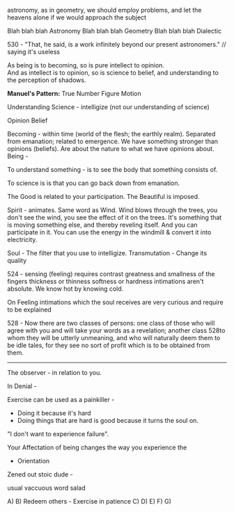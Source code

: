 astronomy, as in geometry, we should employ problems, and let the heavens alone if we would approach the subject


Blah blah blah Astronomy
Blah blah blah Geometry
Blah blah blah Dialectic


530 - "That, he said, is a work infinitely beyond our present astronomers." // saying it's useless


As being is to becoming, so is pure intellect to opinion.  
And as intellect is to opinion, so is science to belief, and understanding to the perception of shadows.


**Manuel's Pattern:**
True
Number
Figure
Motion


Understanding
	Science - intelligize (not our understanding of science)

Opinion
	Belief


Becoming - within time (world of the flesh; the earthly realm). Separated from emanation; related to emergence.
We have something stronger than opinions (beliefs). Are about the nature to what we have opinions about.
Being - 

To understand something - is to see the body that something consists of.

To science is is that you can go back down from emanation.


The Good is related to your participation.
The Beautiful is imposed.

Spirit - animates. Same word as Wind. Wind blows through the trees, you don't see the wind, you see the effect of it on the trees. It's something that is moving something else, and thereby reveling itself. And you can participate in it. You can use the energy in the windmill & convert it into electricity.

Soul - The filter that you use to intelligize.
	Transmutation - Change its quality


524 - sensing (feeling) requires contrast
greatness and smallness of the fingers
thickness or thinness
softness or hardness
intimations aren't absolute. We know hot by knowing cold.


On Feeling
intimations which the soul receives are very curious and require to be explained


528 - Now there are two classes of persons: one class of those who will agree with you and will take your words as a revelation; another class 528to whom they will be utterly unmeaning, and who will naturally deem them to be idle tales, for they see no sort of profit which is to be obtained from them.


- - - 
The observer - in relation to you.

In Denial - 

Exercise can be used as a painkiller - 
- Doing it because it's hard
- Doing things that are hard is good because it turns the soul on.

"I don't want to experience failure".

Your Affectation of being changes the way you experience the 
- Orientation

Zened out stoic dude - 

usual vaccuous word salad


A) 
B) 
Redeem others - 
	Exercise in patience
C) 
D) 
E) 
F) 
G) 

